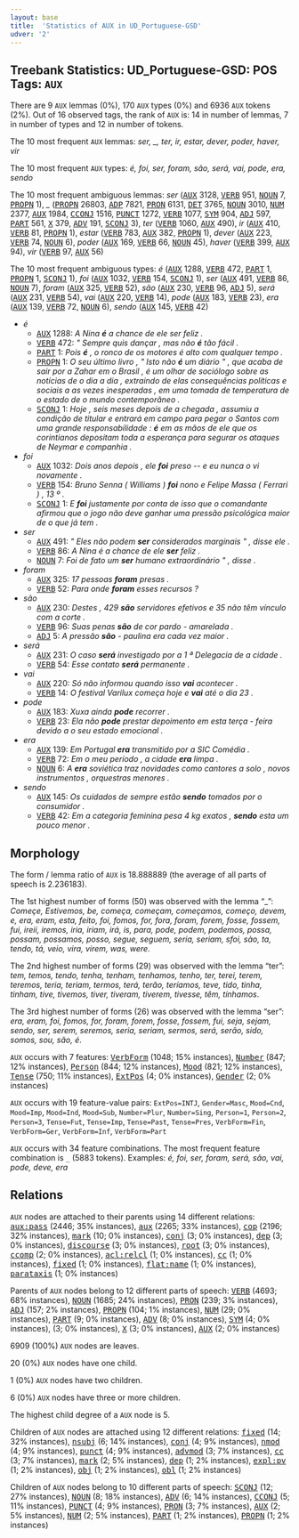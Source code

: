 ```yaml
---
layout: base
title:  'Statistics of AUX in UD_Portuguese-GSD'
udver: '2'
---
```


## Treebank Statistics: UD_Portuguese-GSD: POS Tags: `AUX`

There are 9 `AUX` lemmas (0%), 170 `AUX` types (0%) and 6936 `AUX` tokens (2%).
Out of 16 observed tags, the rank of `AUX` is: 14 in number of lemmas, 7 in number of types and 12 in number of tokens.

The 10 most frequent `AUX` lemmas: <em>ser, _, ter, ir, estar, dever, poder, haver, vir</em>

The 10 most frequent `AUX` types:  <em>é, foi, ser, foram, são, será, vai, pode, era, sendo</em>

The 10 most frequent ambiguous lemmas: <em>ser</em> (<tt><a href="pt_gsd-pos-AUX.html">AUX</a></tt> 3128, <tt><a href="pt_gsd-pos-VERB.html">VERB</a></tt> 951, <tt><a href="pt_gsd-pos-NOUN.html">NOUN</a></tt> 7, <tt><a href="pt_gsd-pos-PROPN.html">PROPN</a></tt> 1), <em>_</em> (<tt><a href="pt_gsd-pos-PROPN.html">PROPN</a></tt> 26803, <tt><a href="pt_gsd-pos-ADP.html">ADP</a></tt> 7821, <tt><a href="pt_gsd-pos-PRON.html">PRON</a></tt> 6131, <tt><a href="pt_gsd-pos-DET.html">DET</a></tt> 3765, <tt><a href="pt_gsd-pos-NOUN.html">NOUN</a></tt> 3010, <tt><a href="pt_gsd-pos-NUM.html">NUM</a></tt> 2377, <tt><a href="pt_gsd-pos-AUX.html">AUX</a></tt> 1984, <tt><a href="pt_gsd-pos-CCONJ.html">CCONJ</a></tt> 1516, <tt><a href="pt_gsd-pos-PUNCT.html">PUNCT</a></tt> 1272, <tt><a href="pt_gsd-pos-VERB.html">VERB</a></tt> 1077, <tt><a href="pt_gsd-pos-SYM.html">SYM</a></tt> 904, <tt><a href="pt_gsd-pos-ADJ.html">ADJ</a></tt> 597, <tt><a href="pt_gsd-pos-PART.html">PART</a></tt> 561, <tt><a href="pt_gsd-pos-X.html">X</a></tt> 379, <tt><a href="pt_gsd-pos-ADV.html">ADV</a></tt> 191, <tt><a href="pt_gsd-pos-SCONJ.html">SCONJ</a></tt> 3), <em>ter</em> (<tt><a href="pt_gsd-pos-VERB.html">VERB</a></tt> 1060, <tt><a href="pt_gsd-pos-AUX.html">AUX</a></tt> 490), <em>ir</em> (<tt><a href="pt_gsd-pos-AUX.html">AUX</a></tt> 410, <tt><a href="pt_gsd-pos-VERB.html">VERB</a></tt> 81, <tt><a href="pt_gsd-pos-PROPN.html">PROPN</a></tt> 1), <em>estar</em> (<tt><a href="pt_gsd-pos-VERB.html">VERB</a></tt> 783, <tt><a href="pt_gsd-pos-AUX.html">AUX</a></tt> 382, <tt><a href="pt_gsd-pos-PROPN.html">PROPN</a></tt> 1), <em>dever</em> (<tt><a href="pt_gsd-pos-AUX.html">AUX</a></tt> 223, <tt><a href="pt_gsd-pos-VERB.html">VERB</a></tt> 74, <tt><a href="pt_gsd-pos-NOUN.html">NOUN</a></tt> 6), <em>poder</em> (<tt><a href="pt_gsd-pos-AUX.html">AUX</a></tt> 169, <tt><a href="pt_gsd-pos-VERB.html">VERB</a></tt> 66, <tt><a href="pt_gsd-pos-NOUN.html">NOUN</a></tt> 45), <em>haver</em> (<tt><a href="pt_gsd-pos-VERB.html">VERB</a></tt> 399, <tt><a href="pt_gsd-pos-AUX.html">AUX</a></tt> 94), <em>vir</em> (<tt><a href="pt_gsd-pos-VERB.html">VERB</a></tt> 97, <tt><a href="pt_gsd-pos-AUX.html">AUX</a></tt> 56)

The 10 most frequent ambiguous types:  <em>é</em> (<tt><a href="pt_gsd-pos-AUX.html">AUX</a></tt> 1288, <tt><a href="pt_gsd-pos-VERB.html">VERB</a></tt> 472, <tt><a href="pt_gsd-pos-PART.html">PART</a></tt> 1, <tt><a href="pt_gsd-pos-PROPN.html">PROPN</a></tt> 1, <tt><a href="pt_gsd-pos-SCONJ.html">SCONJ</a></tt> 1), <em>foi</em> (<tt><a href="pt_gsd-pos-AUX.html">AUX</a></tt> 1032, <tt><a href="pt_gsd-pos-VERB.html">VERB</a></tt> 154, <tt><a href="pt_gsd-pos-SCONJ.html">SCONJ</a></tt> 1), <em>ser</em> (<tt><a href="pt_gsd-pos-AUX.html">AUX</a></tt> 491, <tt><a href="pt_gsd-pos-VERB.html">VERB</a></tt> 86, <tt><a href="pt_gsd-pos-NOUN.html">NOUN</a></tt> 7), <em>foram</em> (<tt><a href="pt_gsd-pos-AUX.html">AUX</a></tt> 325, <tt><a href="pt_gsd-pos-VERB.html">VERB</a></tt> 52), <em>são</em> (<tt><a href="pt_gsd-pos-AUX.html">AUX</a></tt> 230, <tt><a href="pt_gsd-pos-VERB.html">VERB</a></tt> 96, <tt><a href="pt_gsd-pos-ADJ.html">ADJ</a></tt> 5), <em>será</em> (<tt><a href="pt_gsd-pos-AUX.html">AUX</a></tt> 231, <tt><a href="pt_gsd-pos-VERB.html">VERB</a></tt> 54), <em>vai</em> (<tt><a href="pt_gsd-pos-AUX.html">AUX</a></tt> 220, <tt><a href="pt_gsd-pos-VERB.html">VERB</a></tt> 14), <em>pode</em> (<tt><a href="pt_gsd-pos-AUX.html">AUX</a></tt> 183, <tt><a href="pt_gsd-pos-VERB.html">VERB</a></tt> 23), <em>era</em> (<tt><a href="pt_gsd-pos-AUX.html">AUX</a></tt> 139, <tt><a href="pt_gsd-pos-VERB.html">VERB</a></tt> 72, <tt><a href="pt_gsd-pos-NOUN.html">NOUN</a></tt> 6), <em>sendo</em> (<tt><a href="pt_gsd-pos-AUX.html">AUX</a></tt> 145, <tt><a href="pt_gsd-pos-VERB.html">VERB</a></tt> 42)


* <em>é</em>
  * <tt><a href="pt_gsd-pos-AUX.html">AUX</a></tt> 1288: <em>A Nina <b>é</b> a chance de ele ser feliz .</em>
  * <tt><a href="pt_gsd-pos-VERB.html">VERB</a></tt> 472: <em>" Sempre quis dançar , mas não <b>é</b> tão fácil .</em>
  * <tt><a href="pt_gsd-pos-PART.html">PART</a></tt> 1: <em>Pois <b>é</b> , o ronco de os motores é alto com qualquer tempo .</em>
  * <tt><a href="pt_gsd-pos-PROPN.html">PROPN</a></tt> 1: <em>O seu último livro , " Isto não <b>é</b> um diário " , que acaba de sair por a Zahar em o Brasil , é um olhar de sociólogo sobre as notícias de o dia a dia , extraindo de elas consequências políticas e sociais a as vezes inesperadas , em uma tomada de temperatura de o estado de o mundo contemporâneo .</em>
  * <tt><a href="pt_gsd-pos-SCONJ.html">SCONJ</a></tt> 1: <em>Hoje , seis meses depois de a chegada , assumiu a condição de titular e entrará em campo para pegar o Santos com uma grande responsabilidade : <b>é</b> em as mãos de ele que os corintianos depositam toda a esperança para segurar os ataques de Neymar e companhia .</em>
* <em>foi</em>
  * <tt><a href="pt_gsd-pos-AUX.html">AUX</a></tt> 1032: <em>Dois anos depois , ele <b>foi</b> preso -- e eu nunca o vi novamente .</em>
  * <tt><a href="pt_gsd-pos-VERB.html">VERB</a></tt> 154: <em>Bruno Senna ( Williams ) <b>foi</b> nono e Felipe Massa ( Ferrari ) , 13 º .</em>
  * <tt><a href="pt_gsd-pos-SCONJ.html">SCONJ</a></tt> 1: <em>E <b>foi</b> justamente por conta de isso que o comandante afirmou que o jogo não deve ganhar uma pressão psicológica maior de o que já tem .</em>
* <em>ser</em>
  * <tt><a href="pt_gsd-pos-AUX.html">AUX</a></tt> 491: <em>" Eles não podem <b>ser</b> considerados marginais " , disse ele .</em>
  * <tt><a href="pt_gsd-pos-VERB.html">VERB</a></tt> 86: <em>A Nina é a chance de ele <b>ser</b> feliz .</em>
  * <tt><a href="pt_gsd-pos-NOUN.html">NOUN</a></tt> 7: <em>Foi de fato um <b>ser</b> humano extraordinário " , disse .</em>
* <em>foram</em>
  * <tt><a href="pt_gsd-pos-AUX.html">AUX</a></tt> 325: <em>17 pessoas <b>foram</b> presas .</em>
  * <tt><a href="pt_gsd-pos-VERB.html">VERB</a></tt> 52: <em>Para onde <b>foram</b> esses recursos ?</em>
* <em>são</em>
  * <tt><a href="pt_gsd-pos-AUX.html">AUX</a></tt> 230: <em>Destes , 429 <b>são</b> servidores efetivos e 35 não têm vínculo com a corte .</em>
  * <tt><a href="pt_gsd-pos-VERB.html">VERB</a></tt> 96: <em>Suas penas <b>são</b> de cor pardo - amarelada .</em>
  * <tt><a href="pt_gsd-pos-ADJ.html">ADJ</a></tt> 5: <em>A pressão <b>são</b> - paulina era cada vez maior .</em>
* <em>será</em>
  * <tt><a href="pt_gsd-pos-AUX.html">AUX</a></tt> 231: <em>O caso <b>será</b> investigado por a 1 ª Delegacia de a cidade .</em>
  * <tt><a href="pt_gsd-pos-VERB.html">VERB</a></tt> 54: <em>Esse contato <b>será</b> permanente .</em>
* <em>vai</em>
  * <tt><a href="pt_gsd-pos-AUX.html">AUX</a></tt> 220: <em>Só não informou quando isso <b>vai</b> acontecer .</em>
  * <tt><a href="pt_gsd-pos-VERB.html">VERB</a></tt> 14: <em>O festival Varilux começa hoje e <b>vai</b> até o dia 23 .</em>
* <em>pode</em>
  * <tt><a href="pt_gsd-pos-AUX.html">AUX</a></tt> 183: <em>Xuxa ainda <b>pode</b> recorrer .</em>
  * <tt><a href="pt_gsd-pos-VERB.html">VERB</a></tt> 23: <em>Ela não <b>pode</b> prestar depoimento em esta terça - feira devido a o seu estado emocional .</em>
* <em>era</em>
  * <tt><a href="pt_gsd-pos-AUX.html">AUX</a></tt> 139: <em>Em Portugal <b>era</b> transmitido por a SIC Comédia .</em>
  * <tt><a href="pt_gsd-pos-VERB.html">VERB</a></tt> 72: <em>Em o meu período , a cidade <b>era</b> limpa .</em>
  * <tt><a href="pt_gsd-pos-NOUN.html">NOUN</a></tt> 6: <em>A <b>era</b> soviética traz novidades como cantores a solo , novos instrumentos , orquestras menores .</em>
* <em>sendo</em>
  * <tt><a href="pt_gsd-pos-AUX.html">AUX</a></tt> 145: <em>Os cuidados de sempre estão <b>sendo</b> tomados por o consumidor .</em>
  * <tt><a href="pt_gsd-pos-VERB.html">VERB</a></tt> 42: <em>Em a categoria feminina pesa 4 kg exatos , <b>sendo</b> esta um pouco menor .</em>

## Morphology

The form / lemma ratio of `AUX` is 18.888889 (the average of all parts of speech is 2.236183).

The 1st highest number of forms (50) was observed with the lemma “_”: <em>Começe, Estivemos, be, começa, começam, começamos, começo, devem, e, era, eram, esta, feito, foi, fomos, for, fora, foram, forem, fosse, fossem, fui, ireii, iremos, iria, iriam, irá, is, para, pode, podem, podemos, possa, possam, possamos, posso, segue, seguem, seria, seriam, sfoi, sào, ta, tendo, tá, veio, vira, virem, was, were</em>.

The 2nd highest number of forms (29) was observed with the lemma “ter”: <em>tem, temos, tendo, tenha, tenham, tenhamos, tenho, ter, terei, terem, teremos, teria, teriam, termos, terá, terão, teríamos, teve, tido, tinha, tinham, tive, tivemos, tiver, tiveram, tiverem, tivesse, têm, tínhamos</em>.

The 3rd highest number of forms (26) was observed with the lemma “ser”: <em>era, eram, foi, fomos, for, foram, forem, fosse, fossem, fui, seja, sejam, sendo, ser, serem, seremos, seria, seriam, sermos, será, serão, sido, somos, sou, são, é</em>.

`AUX` occurs with 7 features: <tt><a href="pt_gsd-feat-VerbForm.html">VerbForm</a></tt> (1048; 15% instances), <tt><a href="pt_gsd-feat-Number.html">Number</a></tt> (847; 12% instances), <tt><a href="pt_gsd-feat-Person.html">Person</a></tt> (844; 12% instances), <tt><a href="pt_gsd-feat-Mood.html">Mood</a></tt> (821; 12% instances), <tt><a href="pt_gsd-feat-Tense.html">Tense</a></tt> (750; 11% instances), <tt><a href="pt_gsd-feat-ExtPos.html">ExtPos</a></tt> (4; 0% instances), <tt><a href="pt_gsd-feat-Gender.html">Gender</a></tt> (2; 0% instances)

`AUX` occurs with 19 feature-value pairs: `ExtPos=INTJ`, `Gender=Masc`, `Mood=Cnd`, `Mood=Imp`, `Mood=Ind`, `Mood=Sub`, `Number=Plur`, `Number=Sing`, `Person=1`, `Person=2`, `Person=3`, `Tense=Fut`, `Tense=Imp`, `Tense=Past`, `Tense=Pres`, `VerbForm=Fin`, `VerbForm=Ger`, `VerbForm=Inf`, `VerbForm=Part`

`AUX` occurs with 34 feature combinations.
The most frequent feature combination is `_` (5883 tokens).
Examples: <em>é, foi, ser, foram, será, são, vai, pode, deve, era</em>


## Relations

`AUX` nodes are attached to their parents using 14 different relations: <tt><a href="pt_gsd-dep-aux-pass.html">aux:pass</a></tt> (2446; 35% instances), <tt><a href="pt_gsd-dep-aux.html">aux</a></tt> (2265; 33% instances), <tt><a href="pt_gsd-dep-cop.html">cop</a></tt> (2196; 32% instances), <tt><a href="pt_gsd-dep-mark.html">mark</a></tt> (10; 0% instances), <tt><a href="pt_gsd-dep-conj.html">conj</a></tt> (3; 0% instances), <tt><a href="pt_gsd-dep-dep.html">dep</a></tt> (3; 0% instances), <tt><a href="pt_gsd-dep-discourse.html">discourse</a></tt> (3; 0% instances), <tt><a href="pt_gsd-dep-root.html">root</a></tt> (3; 0% instances), <tt><a href="pt_gsd-dep-ccomp.html">ccomp</a></tt> (2; 0% instances), <tt><a href="pt_gsd-dep-acl-relcl.html">acl:relcl</a></tt> (1; 0% instances), <tt><a href="pt_gsd-dep-cc.html">cc</a></tt> (1; 0% instances), <tt><a href="pt_gsd-dep-fixed.html">fixed</a></tt> (1; 0% instances), <tt><a href="pt_gsd-dep-flat-name.html">flat:name</a></tt> (1; 0% instances), <tt><a href="pt_gsd-dep-parataxis.html">parataxis</a></tt> (1; 0% instances)

Parents of `AUX` nodes belong to 12 different parts of speech: <tt><a href="pt_gsd-pos-VERB.html">VERB</a></tt> (4693; 68% instances), <tt><a href="pt_gsd-pos-NOUN.html">NOUN</a></tt> (1685; 24% instances), <tt><a href="pt_gsd-pos-PRON.html">PRON</a></tt> (239; 3% instances), <tt><a href="pt_gsd-pos-ADJ.html">ADJ</a></tt> (157; 2% instances), <tt><a href="pt_gsd-pos-PROPN.html">PROPN</a></tt> (104; 1% instances), <tt><a href="pt_gsd-pos-NUM.html">NUM</a></tt> (29; 0% instances), <tt><a href="pt_gsd-pos-PART.html">PART</a></tt> (9; 0% instances), <tt><a href="pt_gsd-pos-ADV.html">ADV</a></tt> (8; 0% instances), <tt><a href="pt_gsd-pos-SYM.html">SYM</a></tt> (4; 0% instances),  (3; 0% instances), <tt><a href="pt_gsd-pos-X.html">X</a></tt> (3; 0% instances), <tt><a href="pt_gsd-pos-AUX.html">AUX</a></tt> (2; 0% instances)

6909 (100%) `AUX` nodes are leaves.

20 (0%) `AUX` nodes have one child.

1 (0%) `AUX` nodes have two children.

6 (0%) `AUX` nodes have three or more children.

The highest child degree of a `AUX` node is 5.

Children of `AUX` nodes are attached using 12 different relations: <tt><a href="pt_gsd-dep-fixed.html">fixed</a></tt> (14; 32% instances), <tt><a href="pt_gsd-dep-nsubj.html">nsubj</a></tt> (6; 14% instances), <tt><a href="pt_gsd-dep-conj.html">conj</a></tt> (4; 9% instances), <tt><a href="pt_gsd-dep-nmod.html">nmod</a></tt> (4; 9% instances), <tt><a href="pt_gsd-dep-punct.html">punct</a></tt> (4; 9% instances), <tt><a href="pt_gsd-dep-advmod.html">advmod</a></tt> (3; 7% instances), <tt><a href="pt_gsd-dep-cc.html">cc</a></tt> (3; 7% instances), <tt><a href="pt_gsd-dep-mark.html">mark</a></tt> (2; 5% instances), <tt><a href="pt_gsd-dep-dep.html">dep</a></tt> (1; 2% instances), <tt><a href="pt_gsd-dep-expl-pv.html">expl:pv</a></tt> (1; 2% instances), <tt><a href="pt_gsd-dep-obj.html">obj</a></tt> (1; 2% instances), <tt><a href="pt_gsd-dep-obl.html">obl</a></tt> (1; 2% instances)

Children of `AUX` nodes belong to 10 different parts of speech: <tt><a href="pt_gsd-pos-SCONJ.html">SCONJ</a></tt> (12; 27% instances), <tt><a href="pt_gsd-pos-NOUN.html">NOUN</a></tt> (8; 18% instances), <tt><a href="pt_gsd-pos-ADV.html">ADV</a></tt> (6; 14% instances), <tt><a href="pt_gsd-pos-CCONJ.html">CCONJ</a></tt> (5; 11% instances), <tt><a href="pt_gsd-pos-PUNCT.html">PUNCT</a></tt> (4; 9% instances), <tt><a href="pt_gsd-pos-PRON.html">PRON</a></tt> (3; 7% instances), <tt><a href="pt_gsd-pos-AUX.html">AUX</a></tt> (2; 5% instances), <tt><a href="pt_gsd-pos-NUM.html">NUM</a></tt> (2; 5% instances), <tt><a href="pt_gsd-pos-PART.html">PART</a></tt> (1; 2% instances), <tt><a href="pt_gsd-pos-PROPN.html">PROPN</a></tt> (1; 2% instances)

